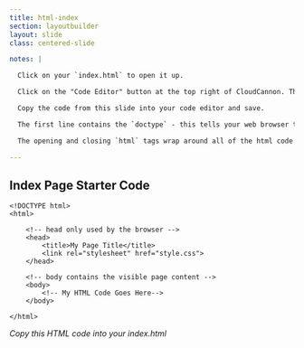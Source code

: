 ```yaml
---
title: html-index
section: layoutbuilder
layout: slide
class: centered-slide

notes: |

  Click on your `index.html` to open it up.

  Click on the "Code Editor" button at the top right of CloudCannon. This opens the code editor screen for your page.

  Copy the code from this slide into your code editor and save.

  The first line contains the `doctype` - this tells your web browser that the file is an web page using the latest version of HTML.

  The opening and closing `html` tags wrap around all of the html code in the page.

---
```



## Index Page Starter Code

    <!DOCTYPE html>
    <html>

        <!-- head only used by the browser -->
        <head>
            <title>My Page Title</title>
            <link rel="stylesheet" href="style.css">
        </head>

        <!-- body contains the visible page content -->
        <body>
            <!-- My HTML Code Goes Here-->
        </body>
    
    </html>

_Copy this HTML code into your index.html_